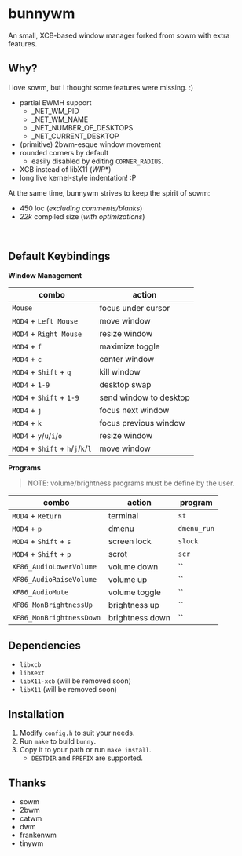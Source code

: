 # bunnywm

An small, XCB-based window manager forked from sowm with extra features.

## Why?
I love sowm, but I thought some features were missing. :)

- partial EWMH support
	- \_NET\_WM\_PID
	- \_NET\_WM\_NAME
	- \_NET\_NUMBER\_OF\_DESKTOPS
	- \_NET\_CURRENT\_DESKTOP
- (primitive) 2bwm-esque window movement
- rounded corners by default
	- easily disabled by editing `CORNER_RADIUS`.
- XCB instead of libX11 (*WIP**)
- long live kernel-style indentation! :P

At the same time, bunnywm strives to keep the spirit of sowm:
- 450 loc (*excluding comments/blanks*)
- *22k* compiled size (*with optimizations*)

<br>

## Default Keybindings

**Window Management**

| combo                              | action                 |
| ---------------------------------- | -----------------------|
| `Mouse`                            | focus under cursor     |
| `MOD4` + `Left Mouse`              | move window            |
| `MOD4` + `Right Mouse`             | resize window          |
| `MOD4` + `f`                       | maximize toggle        |
| `MOD4` + `c`                       | center window          |
| `MOD4` + `Shift` + `q`             | kill window            |
| `MOD4` + `1-9`                     | desktop swap           |
| `MOD4` + `Shift` + `1-9`           | send window to desktop |
| `MOD4` + `j`                       | focus next window      |
| `MOD4` + `k`                       | focus previous window  |
| `MOD4` + `y`/`u`/`i`/`o`           | resize window          |
| `MOD4` + `Shift` + `h`/`j`/`k`/`l` | move window    |

**Programs**

> NOTE: volume/brightness programs must be define by the user.

| combo                    | action           | program        |
| ------------------------ | ---------------- | -------------- |
| `MOD4` + `Return`        | terminal         | `st`           |
| `MOD4` + `p`             | dmenu            | `dmenu_run`    |
| `MOD4` + `Shift` + `s`   | screen lock      | `slock`        |
| `MOD4` + `Shift` + `p`   | scrot            | `scr`          |
| `XF86_AudioLowerVolume`  | volume down      | ``             |
| `XF86_AudioRaiseVolume`  | volume up        | ``             |
| `XF86_AudioMute`         | volume toggle    | ``             |
| `XF86_MonBrightnessUp`   | brightness up    | ``             |
| `XF86_MonBrightnessDown` | brightness down  | ``             |


## Dependencies

- `libxcb`
- `libXext`
- `libX11-xcb` (will be removed soon)
- `libX11` (will be removed soon)


## Installation

1) Modify `config.h` to suit your needs.
2) Run `make` to build `bunny`.
3) Copy it to your path or run `make install`.
    - `DESTDIR` and `PREFIX` are supported.


## Thanks

- sowm
- 2bwm
- catwm
- dwm
- frankenwm
- tinywm
